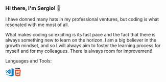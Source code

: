 ### Hi there, I'm Sergio! 👋

I have donned many hats in my professional ventures, but coding is what resonated with me most of all. 

What makes coding so exciting is its fast pace and the fact that there is always something new to learn on the horizon. I am a big believer in the growth mindset, and so I will always aim to foster the learning process for myself and for my colleagues. There is always room for improvement!

Languages and Tools:

<img align="left" alt="Visual Studio Code" width="26px" src="https://raw.githubusercontent.com/github/explore/80688e429a7d4ef2fca1e82350fe8e3517d3494d/topics/visual-studio-code/visual-studio-code.png" />

<img align="left" alt="HTML5" width="26px" src="https://raw.githubusercontent.com/github/explore/80688e429a7d4ef2fca1e82350fe8e3517d3417d3494d/topics/html/html.png" />
